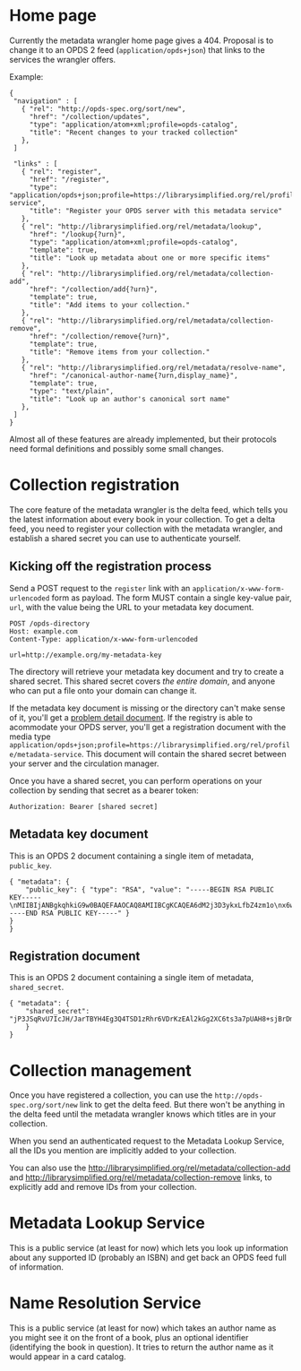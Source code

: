 # Home page

Currently the metadata wrangler home page gives a 404. Proposal is to change it to an OPDS 2 feed (`application/opds+json`) that links to the services the wrangler offers.

Example:

```
{
 "navigation" : [
   { "rel": "http://opds-spec.org/sort/new",
     "href": "/collection/updates",
     "type": "application/atom+xml;profile=opds-catalog",
     "title": "Recent changes to your tracked collection"
   },
 ]

 "links" : [
   { "rel": "register",
     "href": "/register",
     "type": "application/opds+json;profile=https://librarysimplified.org/rel/profile/metadata-service",
     "title": "Register your OPDS server with this metadata service"
   },
   { "rel": "http://librarysimplified.org/rel/metadata/lookup",
     "href": "/lookup{?urn}",
     "type": "application/atom+xml;profile=opds-catalog",
     "template": true,
     "title": "Look up metadata about one or more specific items"
   },
   { "rel": "http://librarysimplified.org/rel/metadata/collection-add",
     "href": "/collection/add{?urn}",
     "template": true,
     "title": "Add items to your collection."
   },
   { "rel": "http://librarysimplified.org/rel/metadata/collection-remove",
     "href": "/collection/remove{?urn}",
     "template": true,
     "title": "Remove items from your collection."
   },
   { "rel": "http://librarysimplified.org/rel/metadata/resolve-name",
     "href": "/canonical-author-name{?urn,display_name}",
     "template": true,
     "type": "text/plain",
     "title": "Look up an author's canonical sort name"
   },
 ]
}
```

Almost all of these features are already implemented, but their protocols need formal definitions and possibly some small changes.

# Collection registration

The core feature of the metadata wrangler is the delta feed, which tells you the latest information about every book in your collection. To get a delta feed, you need to register your collection with the metadata wrangler, and establish a shared secret you can use to authenticate yourself.

## Kicking off the registration process

Send a POST request to the `register` link with an
`application/x-www-form-urlencoded` form as payload. The form MUST
contain a single key-value pair, `url`, with the value being the URL to your metadata key document.

```
POST /opds-directory
Host: example.com
Content-Type: application/x-www-form-urlencoded

url=http://example.org/my-metadata-key
```

The directory will retrieve your metadata key document and try to create a shared secret. This shared secret covers _the entire domain_, and anyone who can put a file onto your domain can change it.

If the metadata key document is missing or the directory can't make sense of
it, you'll get a [problem detail
document](https://tools.ietf.org/html/rfc7807). If the registry is
able to acommodate your OPDS server, you'll get a registration
document with the media type
`application/opds+json;profile=https://librarysimplified.org/rel/profile/metadata-service`. This
document will contain the shared secret between your server and the circulation manager.

Once you have a shared secret, you can perform operations on your collection by sending that secret as a bearer token:

```
Authorization: Bearer [shared secret]
```

## Metadata key document

This is an OPDS 2 document containing a single item of metadata,  `public_key`.

```
{ "metadata": {
    "public_key": { "type": "RSA", "value": "-----BEGIN RSA PUBLIC KEY-----\nMIIBIjANBgkqhkiG9w0BAQEFAAOCAQ8AMIIBCgKCAQEA6dM2j3D3ykxLfbZ4zm1o\nx6wzSvbUsL6rrdTQ+J/zduBbHIYLN41CLSaRCep5noBsofp3IAbka1nG9h+PCk7b\npoKmRh1PoTQY3gvmEm8JejL6JLOAmz3/aTQ2OW6FPnXWTH2vAc+/t7/pzRbm96+g\nrevRUJ/F7NKAWVa0d1gkk8HDaHwWnVD0oG972r3mbTCauuqTpTvba8D8QyTSuEFU\nejgLwuqx4pQXfPOHT0t7MCtfj48e7ZNaofc0al6QdczLJFKkilSEfFQ4TsoLfmH3\ns446tcIp5M9jsoO7atlL0YU0BGrgxkiWdEgACZu1AEsE3NqiPXVmDDWc55WIW5FG\nawIDAQAB\n-----END RSA PUBLIC KEY-----" }
}
}
```

## Registration document

This is an OPDS 2 document containing a single item of metadata, `shared_secret`.

```
{ "metadata": {
    "shared_secret": "jP3JSqRvU7IcJH/JarTBYH4Eg3Q4TSD1zRhr6VDrKzEAl2kGg2XC6ts3a7pUAH8+sjBrDmM2iyMc\nc7KQ2nr6obUp8geUUgsQ+MWnYk/Ti1Jpmx6Lo38ldTboqpykW+cFLH3iNg9JkaHgXI11dMsG+x4c\nTCcQ1u4yC3MT4ac3IgoJLcSUSmaNAX+fcze1s8DualXtBWUxGwWJprvYVVMVLnc6Z984QeSLDHSV\nlPlxW+DaBdUGmxvuO4RZp5Ld58cRMzyQn0xITXDJOmRGu+ZgRi1jB9Igje9x8cgwC9UurNnYJb7W\nk907jF3Yj0o8CC8/jkW5dIFla235M4/jZjnvSA=="
    }
}
```


# Collection management

Once you have registered a collection, you can use the `http://opds-spec.org/sort/new` link to get the delta feed. But there won't be anything in the delta feed until the metadata wrangler knows which titles are in your collection.

When you send an authenticated request to the Metadata Lookup Service, all the IDs you mention are implicitly added to your collection.

You can also use the http://librarysimplified.org/rel/metadata/collection-add and http://librarysimplified.org/rel/metadata/collection-remove links, to explicitly add and remove IDs from your collection.

# Metadata Lookup Service

This is a public service (at least for now) which lets you look up information about any supported ID (probably an ISBN) and get back an OPDS feed full of information.

# Name Resolution Service

This is a public service (at least for now) which takes an author name as you might see it on the front of a book, plus an optional identifier (identifying the book in question). It tries to return the author name as it would appear in a card catalog.